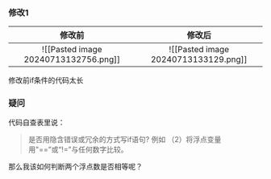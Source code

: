 ### 修改1
| 修改前 | 修改后 |
|:------:|:------:|
|   ![[Pasted image 20240713132756.png]]    |   ![[Pasted image 20240713133129.png]]    |
修改前if条件的代码太长
### 疑问
代码自查表里说：
> 是否用隐含错误或冗余的方式写if语句? 例如
>（2）将浮点变量用"\=\=”或“!=”与任何数字比较。

那么我该如何判断两个浮点数是否相等呢？
